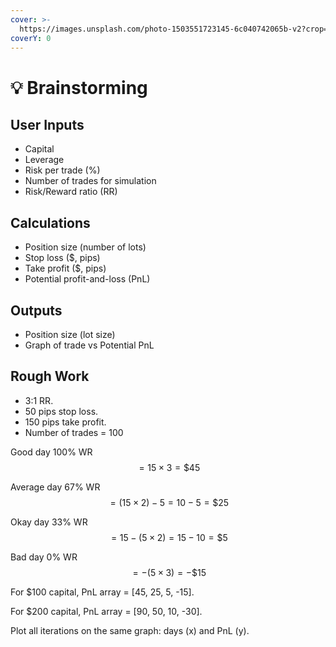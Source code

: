 ```yaml
---
cover: >-
  https://images.unsplash.com/photo-1503551723145-6c040742065b-v2?crop=entropy&cs=srgb&fm=jpg&ixid=M3wxOTcwMjR8MHwxfHNlYXJjaHw3fHxicmFpbnN0b3JtfGVufDB8fHx8MTcyMDAxNzg1M3ww&ixlib=rb-4.0.3&q=85
coverY: 0
---
```


# 💡 Brainstorming

## User Inputs

* Capital
* Leverage
* Risk per trade (%)
* Number of trades for simulation
* Risk/Reward ratio (RR)

## Calculations

* Position size (number of lots)
* Stop loss ($, pips)
* Take profit ($, pips)
* Potential profit-and-loss (PnL)

## Outputs

* Position size (lot size)
* Graph of trade vs Potential PnL

## Rough Work

* 3:1 RR.
* 50 pips stop loss.
* 150 pips take profit.
* Number of trades = 100

Good day 100% WR $$= 15 \times 3 = \$45$$

Average day 67% WR $$= (15 \times 2) - 5 = 10 - 5 = \$25$$

Okay day 33% WR $$= 15 - (5  \times 2) = 15 -10 = \$5$$

Bad day 0% WR $$= - (5 \times 3) = -\$15$$

For $100 capital, PnL array = \[45, 25, 5, -15].

For $200 capital, PnL array = \[90, 50, 10, -30].

Plot all iterations on the same graph: days (x) and PnL (y).

